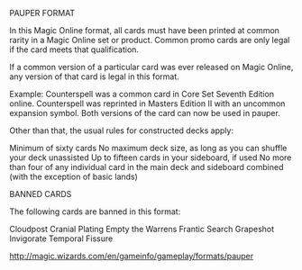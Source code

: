 PAUPER FORMAT

In this Magic Online format, all cards must have been printed at common rarity in a Magic Online set or product. Common promo cards are only legal if the card meets that qualification.

If a common version of a particular card was ever released on Magic Online, any version of that card is legal in this format.

Example: Counterspell was a common card in Core Set Seventh Edition online. Counterspell was reprinted in Masters Edition II with an uncommon expansion symbol. Both versions of the card can now be used in pauper.

Other than that, the usual rules for constructed decks apply:

Minimum of sixty cards
No maximum deck size, as long as you can shuffle your deck unassisted
Up to fifteen cards in your sideboard, if used
No more than four of any individual card in the main deck and sideboard combined (with the exception of basic lands)

BANNED CARDS

The following cards are banned in this format:

Cloudpost
Cranial Plating
Empty the Warrens
Frantic Search
Grapeshot
Invigorate
Temporal Fissure

http://magic.wizards.com/en/gameinfo/gameplay/formats/pauper
